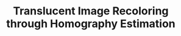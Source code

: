 ---
title: "Translucent Image Recoloring through Homography Estimation"
authors:
  - "Yifei Huang"
  - "Changbo Wang"
  - "Chenhui Li*"
image: 2018_pg2018_recolor.jpg
venue: "Computer Graphics Forum (Proc. Pacific Graphics 2018), 2018, (CCF B, SCI)"
paper: http://chenhui.li/documents/TranRecolor_CGF_PG_2018.pdf
video: http://chenhui.li/documents/TranRecolor_Video_CGF_PG_2018.mp4
code: https://github.com/qhanson/translucent-image-recolor
website: 
---
